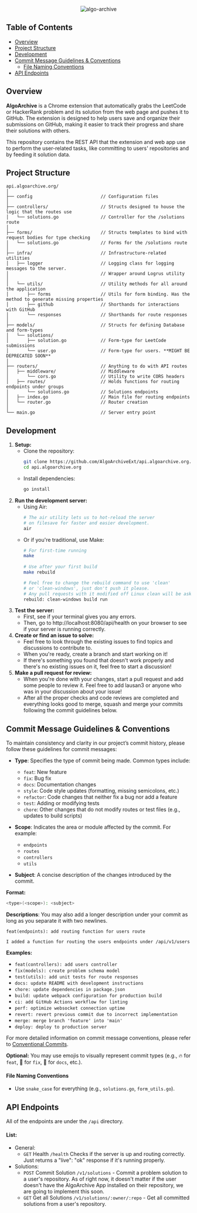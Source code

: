 <div align="center">
  
  ![algo-archive](https://github.com/user-attachments/assets/2edf9870-1a5b-4cbc-b224-b0d3dc12642d)
  
</div>

## Table of Contents

- [Overview](#overview)
- [Project Structure](#project-structure)
- [Development](#development)
- [Commit Message Guidelines \& Conventions](#commit-message-guidelines--conventions)
  - [File Naming Conventions](#file-naming-conventions)
- [API Endpoints](#api-endpoints)

## Overview
**AlgoArchive** is a Chrome extension that automatically grabs the LeetCode or HackerRank problem and its solution from the web page and pushes it to GitHub. The extension is designed to help users save and organize their submissions on GitHub, making it easier to track their progress and share their solutions with others.

This repository contains the REST API that the extension and web app use to perform the user-related tasks, like committing to users' repositories and by feeding it solution data.

## Project Structure
```
api.algoarchive.org/
│
├── config                          // Configuration files 
│
├── controllers/                    // Structs designed to house the logic that the routes use
│   └── solutions.go                // Controller for the /solutions route
│
├── forms/                          // Structs templates to bind with request bodies for type checking
│   └── solutions.go                // Forms for the /solutions route
│
├── infra/                          // Infrastructure-related utilities
│   ├── logger                      // Logging class for logging messages to the server.
│                                   // Wrapper around Logrus utility
│
│   └── utils/                      // Utility methods for all around the application
│       ├── forms                   // Utils for form binding. Has the method to generate missing properties
│       ├── github                  // Shorthands for interactions with GitHub
│       └── responses               // Shorthands for route responses
│
├── models/                         // Structs for defining Database and form-types
│   └── solutions/                  
│       ├── solution.go             // Form-type for LeetCode submissions
│       └── user.go                 // Form-type for users. **MIGHT BE DEPRECATED SOON**
│
├── routers/                        // Anything to do with API routes
│   ├── middleware/                 // Middleware
│       └── cors.go                 // Utility to write CORS headers
│   ├── routes/                     // Holds functions for routing endpoints under groups
│       └── solutions.go            // Solutions endpoints
│   ├── index.go                    // Main file for routing endpoints
│   └── router.go                   // Router creation
│
└── main.go                         // Server entry point
```

## Development
1. **Setup:** 
    - Clone the repository: 
      ```bash
      git clone https://github.com/AlgoArchiveExt/api.algoarchive.org.git
      cd api.algoarchive.org
      ```
    - Install dependencies:
      ```bash
      go install 
      ```
2. **Run the development server:**
    - Using Air:
      ```bash
      # The air utility lets us to hot-reload the server
      # on filesave for faster and easier development.
      air
      ```
    - Or if you're traditional, use Make:
      ```bash
      # For first-time running
      make
  
      # Use after your first build
      make rebuild

      # Feel free to change the rebuild command to use 'clean'
      # or 'clean-windows', just don't push it please.
      # Any pull requests with it modified off Linux clean will be asked to fix it before merging.
      rebuild: clean-windows build run
      ```
3. **Test the server:**
    - First, see if your terminal gives you any errors.
    - Then, go to http://localhost:8080/api/health on your browser to see if your server is running correctly.
4. **Create or find an issue to solve:**
    - Feel free to look through the existing issues to find topics and discussions to contribute to.
    - When you're ready, create a branch and start working on it!
    - If there's something you found that doesn't work properly and there's no existing issues on it, feel free to start a discussion!
5. **Make a pull request for review:**
    - When you're done with your changes, start a pull request and add some people to review it. Feel free to add lausan3 or anyone who was in your discussion about your issue!
    - After all the proper checks and code reviews are completed and everything looks good to merge, squash and merge your commits following the commit guidelines below.

## Commit Message Guidelines & Conventions

To maintain consistency and clarity in our project’s commit history, please follow these guidelines for commit messages:

- **Type**: Specifies the type of commit being made. Common types include:
  - `feat`: New feature
  - `fix`: Bug fix
  - `docs`: Documentation changes
  - `style`: Code style updates (formatting, missing semicolons, etc.)
  - `refactor`: Code changes that neither fix a bug nor add a feature
  - `test`: Adding or modifying tests
  - `chore`: Other changes that do not modify routes or test files (e.g., updates to build scripts)

- **Scope**: Indicates the area or module affected by the commit. For example:
  - `endpoints`
  - `routes`
  - `controllers`
  - `utils`
  
- **Subject**: A concise description of the changes introduced by the commit.

**Format:**

```sh
<type>(<scope>): <subject>
```

**Descriptions**: You may also add a longer description under your commit as long as you separate it with two newlines.

```
feat(endpoints): add routing function for users route

I added a function for routing the users endpoints under /api/v1/users
```

**Examples:**

- `feat(controllers): add users controller`
- `fix(models): create problem schema model`
- `test(utils): add unit tests for route responses`
- `docs: update README with development instructions`
- `chore: update dependencies in package.json`
- `build: update webpack configuration for production build`
- `ci: add GitHub Actions workflow for linting`
- `perf: optimize websocket connection uptime`
- `revert: revert previous commit due to incorrect implementation`
- `merge: merge branch 'feature' into 'main'`
- `deploy: deploy to production server`

For more detailed information on commit message conventions, please refer to [Conventional Commits](https://www.conventionalcommits.org).

**Optional:** You may use emojis to visually represent commit types (e.g., 🔥 for `feat`, 🐛 for `fix`, 📝 for `docs`, etc.).

#### File Naming Conventions

- Use `snake_case` for everything (e.g., `solutions.go`, `form_utils.go`).

## API Endpoints

All of the endpoints are under the ```/api``` directory.

#### List: 
- General:
  - ```GET``` Health ```/health``` Checks if the server is up and routing correctly. Just returns a "live": "ok" response if it's running properly.
- Solutions:
  - ```POST``` Commit Solution ```/v1/solutions``` - Commit a problem solution to a user's repository. As of right now, it doesn't matter if the user doesn't have the AlgoArchive App installed on their repository, we are going to implement this soon.
  - ```GET```  Get all Solutions ```/v1/solutions/:owner/:repo``` - Get all committed solutions from a user's repository.
 





